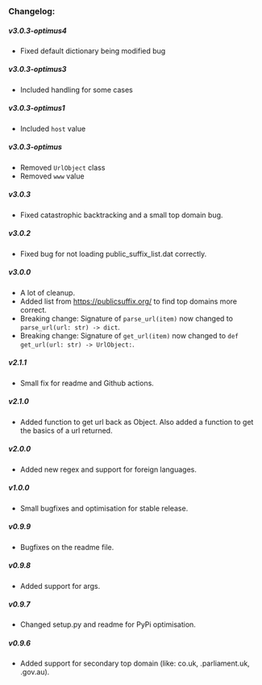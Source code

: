 ### Changelog:

##### v3.0.3-optimus4
* Fixed default dictionary being modified bug

##### v3.0.3-optimus3
* Included handling for some cases

##### v3.0.3-optimus1
* Included `host` value

##### v3.0.3-optimus
* Removed `UrlObject` class
* Removed `www` value

##### v3.0.3
* Fixed catastrophic backtracking and a small top domain bug.

##### v3.0.2
* Fixed bug for not loading public_suffix_list.dat correctly.

##### v3.0.0
* A lot of cleanup.
* Added list from https://publicsuffix.org/ to find top domains more correct.
* Breaking change: Signature of `parse_url(item)` now changed to `parse_url(url: str) -> dict`.
* Breaking change: Signature of `get_url(item)` now changed to `def get_url(url: str) -> UrlObject:`.

##### v2.1.1
* Small fix for readme and Github actions.

##### v2.1.0
* Added function to get url back as Object. Also added a function to get the basics of a url returned.

##### v2.0.0
* Added new regex and support for foreign languages.

##### v1.0.0
* Small bugfixes and optimisation for stable release.

##### v0.9.9
* Bugfixes on the readme file.

##### v0.9.8
* Added support for args.

##### v0.9.7
* Changed setup.py and readme for PyPi optimisation.

##### v0.9.6 
* Added support for secondary top domain (like: co.uk, .parliament.uk, .gov.au).
